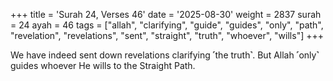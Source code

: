 +++
title = 'Surah 24, Verses 46'
date = '2025-08-30'
weight = 2837
surah = 24
ayah = 46
tags = ["allah", "clarifying", "guide", "guides", "only", "path", "revelation", "revelations", "sent", "straight", "truth", "whoever", "wills"]
+++

We have indeed sent down revelations clarifying ˹the truth˺. But Allah ˹only˺ guides whoever He wills to the Straight Path.